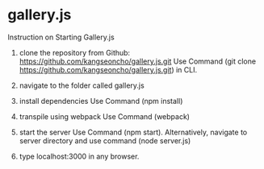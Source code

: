 # gallery.js

Instruction on Starting Gallery.js

1. clone the repository from Github: https://github.com/kangseoncho/gallery.js.git
Use Command (git clone https://github.com/kangseoncho/gallery.js.git) in CLI.

2. navigate to the folder called gallery.js

3. install dependencies
Use Command (npm install)

4. transpile using webpack
Use Command (webpack)

5. start the server
Use Command (npm start). Alternatively, navigate to server directory and use command (node server.js)

6. type localhost:3000 in any browser.
